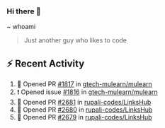 ### Hi there 👋

~ whoami

> Just another guy who likes to code

## :zap: Recent Activity

<!--START_SECTION:activity-->
1. 💪 Opened PR [#1817](https://github.com/gtech-mulearn/mulearn/pull/1817) in [gtech-mulearn/mulearn](https://github.com/gtech-mulearn/mulearn)
2. ❗ Opened issue [#1816](https://github.com/gtech-mulearn/mulearn/issues/1816) in [gtech-mulearn/mulearn](https://github.com/gtech-mulearn/mulearn)
3. 💪 Opened PR [#2681](https://github.com/rupali-codes/LinksHub/pull/2681) in [rupali-codes/LinksHub](https://github.com/rupali-codes/LinksHub)
4. 💪 Opened PR [#2680](https://github.com/rupali-codes/LinksHub/pull/2680) in [rupali-codes/LinksHub](https://github.com/rupali-codes/LinksHub)
5. 💪 Opened PR [#2679](https://github.com/rupali-codes/LinksHub/pull/2679) in [rupali-codes/LinksHub](https://github.com/rupali-codes/LinksHub)
<!--END_SECTION:activity-->

<!--
~ About Me
> Half-time developer, Full-time student, Some-time normal person...

**NayanUnni95/NayanUnni95** is a ✨ _special_ ✨ repository because its `README.md` (this file) appears on your GitHub profile.

Here are some ideas to get you started:

- 🔭 I’m currently working on ...
- 🌱 I’m currently learning ...
- 👯 I’m looking to collaborate on ...
- 🤔 I’m looking for help with ...
- 💬 Ask me about ...
- 📫 How to reach me: ...
- 😄 Pronouns: ...
- ⚡ Fun fact: ...
-->
